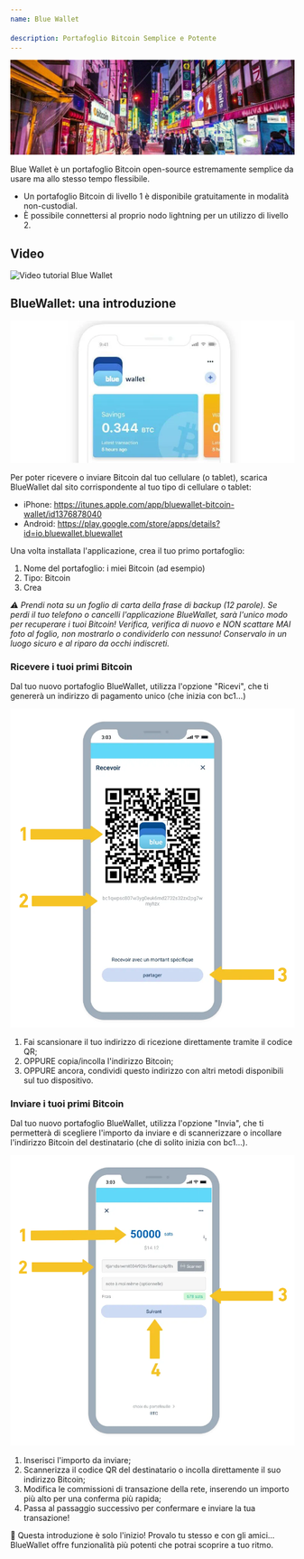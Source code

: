 ```yaml
---
name: Blue Wallet

description: Portafoglio Bitcoin Semplice e Potente
---
```


![cover](assets/cover.jpeg)

Blue Wallet è un portafoglio Bitcoin open-source estremamente semplice da usare ma allo stesso tempo flessibile.

- Un portafoglio Bitcoin di livello 1 è disponibile gratuitamente in modalità non-custodial.
- È possibile connettersi al proprio nodo lightning per un utilizzo di livello 2.

## Video

![Video tutorial Blue Wallet](https://www.youtube.com/watch?v=UCAtFgkdJtM)

## BlueWallet: una introduzione

![image](assets/1.webp)

Per poter ricevere o inviare Bitcoin dal tuo cellulare (o tablet), scarica BlueWallet dal sito corrispondente al tuo tipo di cellulare o tablet:

- iPhone: https://itunes.apple.com/app/bluewallet-bitcoin-wallet/id1376878040
- Android: https://play.google.com/store/apps/details?id=io.bluewallet.bluewallet

Una volta installata l'applicazione, crea il tuo primo portafoglio:

1. Nome del portafoglio: i miei Bitcoin (ad esempio)
2. Tipo: Bitcoin
3. Crea

_⚠️ Prendi nota su un foglio di carta della frase di backup (12 parole). Se perdi il tuo telefono o cancelli l'applicazione BlueWallet, sarà l'unico modo per recuperare i tuoi Bitcoin! Verifica, verifica di nuovo e NON scattare MAI foto al foglio, non mostrarlo o condividerlo con nessuno! Conservalo in un luogo sicuro e al riparo da occhi indiscreti._

### Ricevere i tuoi primi Bitcoin

Dal tuo nuovo portafoglio BlueWallet, utilizza l'opzione "Ricevi", che ti genererà un indirizzo di pagamento unico (che inizia con bc1...)

![image](assets/2.webp)

1. Fai scansionare il tuo indirizzo di ricezione direttamente tramite il codice QR;
2. OPPURE copia/incolla l'indirizzo Bitcoin;
3. OPPURE ancora, condividi questo indirizzo con altri metodi disponibili sul tuo dispositivo.

### Inviare i tuoi primi Bitcoin

Dal tuo nuovo portafoglio BlueWallet, utilizza l'opzione "Invia", che ti permetterà di scegliere l'importo da inviare e di scannerizzare o incollare l'indirizzo Bitcoin del destinatario (che di solito inizia con bc1...).

![image](assets/3.webp)

1. Inserisci l'importo da inviare;
2. Scannerizza il codice QR del destinatario o incolla direttamente il suo indirizzo Bitcoin;
3. Modifica le commissioni di transazione della rete, inserendo un importo più alto per una conferma più rapida;
4. Passa al passaggio successivo per confermare e inviare la tua transazione!

🥇 Questa introduzione è solo l'inizio! Provalo tu stesso e con gli amici... BlueWallet offre funzionalità più potenti che potrai scoprire a tuo ritmo.
